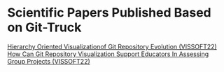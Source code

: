 # Scientific Papers Published Based on Git-Truck

[Hierarchy Oriented Visualizationof Git Repository Evolution (VISSOFT22)](https://github.com/git-truck/papers/blob/master/Hierarchy%20Oriented%20Visualizationof%20Git%20Repository%20Evolution%20(VISSOFT22).pdf)
[How Can Git Repository Visualization Support Educators In Assessing Group Projects (VISSOFT22)](https://github.com/git-truck/papers/blob/master/How%20Can%20Git%20Repository%20Visualization%20Support%20Educators%20In%20Assessing%20Group%20Projects%20(VISSOFT22).pdf)
